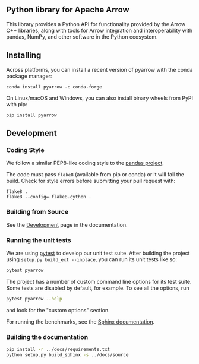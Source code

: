 <!---
  Licensed to the Apache Software Foundation (ASF) under one
  or more contributor license agreements.  See the NOTICE file
  distributed with this work for additional information
  regarding copyright ownership.  The ASF licenses this file
  to you under the Apache License, Version 2.0 (the
  "License"); you may not use this file except in compliance
  with the License.  You may obtain a copy of the License at

    http://www.apache.org/licenses/LICENSE-2.0

  Unless required by applicable law or agreed to in writing,
  software distributed under the License is distributed on an
  "AS IS" BASIS, WITHOUT WARRANTIES OR CONDITIONS OF ANY
  KIND, either express or implied.  See the License for the
  specific language governing permissions and limitations
  under the License.
-->

## Python library for Apache Arrow

This library provides a Python API for functionality provided by the Arrow C++
libraries, along with tools for Arrow integration and interoperability with
pandas, NumPy, and other software in the Python ecosystem.

## Installing

Across platforms, you can install a recent version of pyarrow with the conda
package manager:

```shell
conda install pyarrow -c conda-forge
```

On Linux/macOS and Windows, you can also install binary wheels from PyPI with pip:

```shell
pip install pyarrow
```

## Development

### Coding Style

We follow a similar PEP8-like coding style to the [pandas project][3].

The code must pass `flake8` (available from pip or conda) or it will fail the
build. Check for style errors before submitting your pull request with:

```
flake8 .
flake8 --config=.flake8.cython .
```

### Building from Source

See the [Development][2] page in the documentation.

### Running the unit tests

We are using [pytest][4] to develop our unit test suite. After building the
project using `setup.py build_ext --inplace`, you can run its unit tests like
so:

```bash
pytest pyarrow
```

The project has a number of custom command line options for its test
suite. Some tests are disabled by default, for example. To see all the options,
run

```bash
pytest pyarrow --help
```

and look for the "custom options" section.

For running the benchmarks, see the [Sphinx documentation][5].

### Building the documentation

```bash
pip install -r ../docs/requirements.txt
python setup.py build_sphinx -s ../docs/source
```

[2]: https://github.com/apache/arrow/blob/master/docs/source/python/development.rst
[3]: https://github.com/pandas-dev/pandas
[4]: https://docs.pytest.org/en/latest/
[5]: https://arrow.apache.org/docs/latest/python/benchmarks.html

